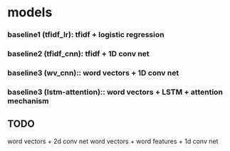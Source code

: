 # models

### baseline1 (tfidf_lr): tfidf + logistic regression

### baseline2 (tfidf_cnn): tfidf + 1D conv net

### baseline3 (wv_cnn):: word vectors + 1D conv net

### baseline3 (lstm-attention):: word vectors + LSTM + attention mechanism

## TODO

word vectors + 2d conv net
word vectors + word features + 1d conv net
